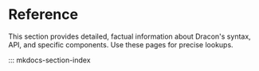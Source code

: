 # Reference

This section provides detailed, factual information about Dracon's syntax, API, and specific components. Use these pages for precise lookups.

::: mkdocs-section-index

